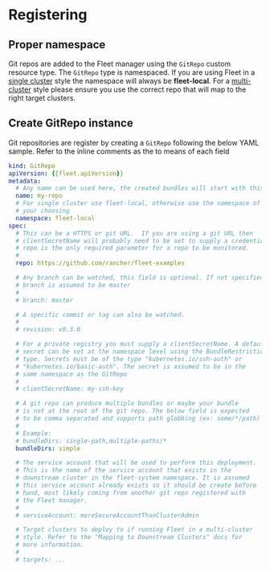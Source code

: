 # Registering

## Proper namespace
Git repos are added to the Fleet manager using the `GitRepo` custom resource type. The
`GitRepo` type is namespaced. If you are using Fleet in a [single cluster](./concepts.md)
style the namespace will always be **fleet-local**. For a [multi-cluster](./concepts.md) style
please ensure you use the correct repo that will map to the right target clusters.

## Create GitRepo instance

Git repositories are register by creating a `GitRepo` following the below YAML sample.  Refer
to the inline comments as the to means of each field

```yaml
kind: GitRepo
apiVersion: {{fleet.apiVersion}}
metadata:
  # Any name can be used here, the created bundles will start with this name
  name: my-repo
  # For single cluster use fleet-local, otherwise use the namespace of
  # your choosing
  namespace: fleet-local
spec:
  # This can be a HTTPS or git URL.  If you are using a git URL then
  # clientSecretName will probably need to be set to supply a credential.
  # repo is the only required parameter for a repo to be monitored.
  #
  repo: https://github.com/rancher/fleet-examples

  # Any branch can be watched, this field is optional. If not specified the
  # branch is assumed to be master
  #
  # branch: master

  # A specific commit or tag can also be watched.
  #
  # revision: v0.3.0

  # For a private registry you must supply a clientSecretName. A default
  # secret can be set at the namespace level using the BundleRestriction
  # type. Secrets must be of the type "kubernetes.io/ssh-auth" or
  # "kubernetes.io/basic-auth". The secret is assumed to be in the
  # same namespace as the GitRepo
  #
  # clientSecretName: my-ssh-key

  # A git repo can produce multiple bundles or maybe your bundle
  # is not at the root of the git repo. The below field is expected
  # to be comma separated and supports path globbing (ex: some/*/path)
  #
  # Example:
  # bundleDirs: single-path,multiple-paths/*
  bundleDirs: simple

  # The service account that will be used to perform this deployment.
  # This is the name of the service account that exists in the
  # downstream cluster in the fleet-system namespace. It is assumed
  # this service account already exists so it should be create before
  # hand, most likely coming from another git repo registered with
  # the Fleet manager.
  #
  # serviceAccount: moreSecureAccountThanClusterAdmin

  # Target clusters to deploy to if running Fleet in a multi-cluster
  # style. Refer to the "Mapping to Downstream Clusters" docs for
  # more information.
  #
  # targets: ...
```
